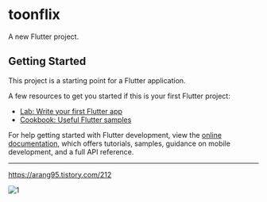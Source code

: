 # toonflix

A new Flutter project.

## Getting Started

This project is a starting point for a Flutter application.

A few resources to get you started if this is your first Flutter project:

- [Lab: Write your first Flutter app](https://docs.flutter.dev/get-started/codelab)
- [Cookbook: Useful Flutter samples](https://docs.flutter.dev/cookbook)

For help getting started with Flutter development, view the
[online documentation](https://docs.flutter.dev/), which offers tutorials,
samples, guidance on mobile development, and a full API reference.

------------------------------------
https://arang95.tistory.com/212

![1](https://github.com/designAR/Flutter_UI_Challenge1/assets/116303386/7cf6b423-d5d4-428c-abdf-200fa97195b0)

